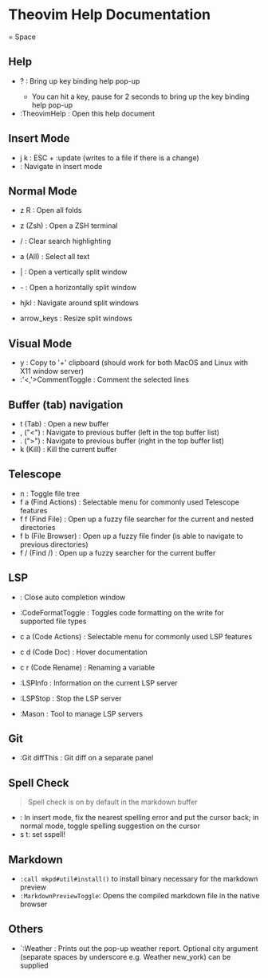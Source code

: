 # Theovim Help Documentation

<leader> = Space

## Help

- <leader> ?                  : Bring up key binding help pop-up
  - You can hit a key, pause for 2 seconds to bring up the key binding help pop-up
- :TheovimHelp                : Open this help document

## Insert Mode

- j k                         : ESC + :update (writes to a file if there is a change)
- <C-hjkl>                    : Navigate in insert mode

## Normal Mode

- z R                         : Open all folds

- <leader> z (Zsh)            : Open a ZSH terminal
- <leader> /                  : Clear search highlighting
- <leader> a (All)            : Select all text

- <leader> |                  : Open a vertically split window
- <leader> -                  : Open a horizontally split window
- <leader> hjkl               : Navigate around split windows
- <leader> arrow_keys         : Resize split windows

## Visual Mode

- <leader> y                  : Copy to '+' clipboard (should work for both MacOS and Linux with X11 window server)
- :'<,'>CommentToggle         : Comment the selected lines

## Buffer (tab) navigation

- <leader> t (Tab)            : Open a new buffer
- <leader> , ("<")            : Navigate to previous buffer (left in the top buffer list)
- <leader> . (">")            : Navigate to previous buffer (right in the top buffer list)
- <leader> k (Kill)           : Kill the current buffer

## Telescope

- <leader> n                  : Toggle file tree
- <leader> f a (Find Actions) : Selectable menu for commonly used Telescope features
- <leader> f f (Find File)    : Open up a fuzzy file searcher for the current and nested directories
- <leader> f b (File Browser) : Open up a fuzzy file finder (is able to navigate to previous directories)
- <leader> f / (Find /)       : Open up a fuzzy searcher for the current buffer

## LSP

- <C-e>                       : Close auto completion window

- :CodeFormatToggle           : Toggles code formatting on the write for supported file types
- <leader> c a (Code Actions) : Selectable menu for commonly used LSP features
- <leader> c d (Code Doc)     : Hover documentation
- <leader> c r (Code Rename)  : Renaming a variable
- :LSPInfo                    : Information on the current LSP server
- :LSPStop                    : Stop the LSP server
- :Mason                      : Tool to manage LSP servers

## Git

- :Git diffThis               : Git diff on a separate panel

## Spell Check

> Spell check is on by default in the markdown buffer

- <C-s>: In insert mode, fix the nearest spelling error and put the cursor back; in normal mode, toggle spelling suggestion on the cursor
- <leader> s t: set sspell!

## Markdown

- `:call mkpd#util#install()` to install binary necessary for the markdown preview
- `:MarkdownPreviewToggle`: Opens the compiled markdown file in the native browser

## Others

- `:Weather <optional-city>   : Prints out the pop-up weather report. Optional city argument (separate spaces by underscore e.g. Weather new_york) can be supplied

